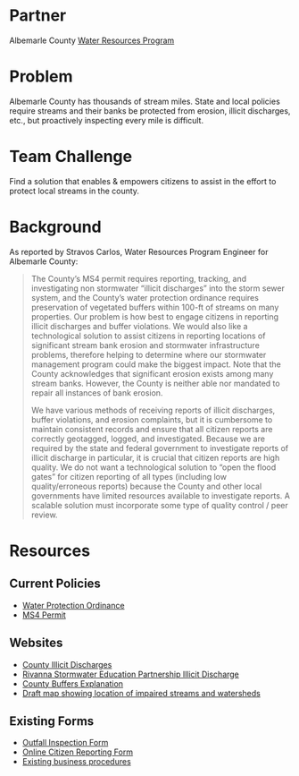 # Partner
Albemarle County
[Water Resources Program](https://www.albemarle.org/department.asp?department=water)

# Problem
Albemarle County has thousands of stream miles. State and local policies require streams and their banks be protected from erosion, illicit discharges, etc., but proactively inspecting every mile is difficult.

# Team Challenge
Find a solution that enables & empowers citizens to assist in the effort to protect local streams in the county.

# Background
As reported by Stravos Carlos, Water Resources Program Engineer for Albemarle County:

> The County’s MS4 permit requires reporting, tracking, and investigating non stormwater “illicit discharges” into the storm sewer system, and the County’s water protection ordinance requires preservation of vegetated buffers within 100-ft of streams on many properties. Our problem is how best to engage citizens in reporting illicit discharges and buffer violations. We would also like a technological solution to assist citizens in reporting locations of significant stream bank erosion and stormwater infrastructure problems, therefore helping to determine where our stormwater management program could make the biggest impact. Note that the County acknowledges that significant erosion exists among many stream banks. However, the County is neither able nor mandated to repair all instances of bank erosion.
>
> We have various methods of receiving reports of illicit discharges, buffer violations, and erosion complaints, but it is cumbersome to maintain consistent records and ensure that all citizen reports are correctly geotagged, logged, and investigated. Because we are required by the state and federal government to investigate reports of illicit discharge in particular, it is crucial that citizen reports are high quality. We do not want a technological solution to “open the flood gates” for citizen reporting of all types (including low quality/erroneous reports) because the County and other local governments have limited resources available to investigate reports. A scalable solution must incorporate some type of quality control / peer review.

# Resources

## Current Policies
* [Water Protection Ordinance](https://www.albemarle.org/upload/images/Forms_Center/Departments/County_Attorney/Forms/Albemarle_County_Code_Ch17_Water_Protection.pdf)
* [MS4 Permit](http://law.lis.virginia.gov/admincode/title9/agency25/chapter890/section40/)

## Websites
* [County Illicit Discharges](https://www.albemarle.org/department.asp?department=water&amp;relpage=4257)
* [Rivanna Stormwater Education Partnership Illicit Discharge](http://www.rivanna-stormwater.org/idde.htm)
* [County Buffers Explanation](https://www.albemarle.org/department.asp?department=water&amp;relpage=2979)
* [Draft map showing location of impaired streams and watersheds](https://rca-water.maps.arcgis.com/apps/webappviewer/index.html?id=ce5cea9beb99481a816c72d24421e3a2)

## Existing Forms
* [Outfall Inspection Form](https://github.com/Smart-Cville/Albemarle-County)
* [Online Citizen Reporting Form](http://www.rivanna-stormwater.org/idde_report.htm)
* [Existing business procedures](https://www.albemarle.org/upload/images/forms_center/departments/Water_Resources/forms/Albemarle_2014_MS4_program_plan_attachments.pdf)
